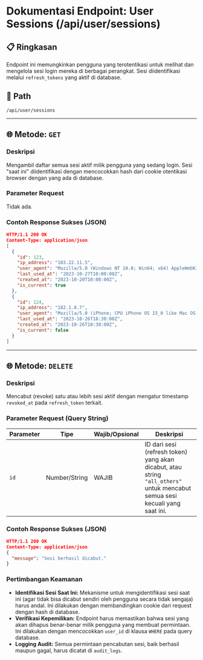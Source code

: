 # Dokumentasi Endpoint: User Sessions (/api/user/sessions)

## 📋 Ringkasan

Endpoint ini memungkinkan pengguna yang terotentikasi untuk melihat dan mengelola sesi login mereka di berbagai perangkat. Sesi diidentifikasi melalui `refresh_tokens` yang aktif di database.

## 🔗 Path

`/api/user/sessions`

---

## 🌐 Metode: `GET`

### Deskripsi
Mengambil daftar semua sesi aktif milik pengguna yang sedang login. Sesi "saat ini" diidentifikasi dengan mencocokkan hash dari cookie otentikasi browser dengan yang ada di database.

### Parameter Request
Tidak ada.

### Contoh Response Sukses (JSON)
```json
HTTP/1.1 200 OK
Content-Type: application/json
[
  {
    "id": 123,
    "ip_address": "103.22.11.5",
    "user_agent": "Mozilla/5.0 (Windows NT 10.0; Win64; x64) AppleWebKit/537.36 (KHTML, like Gecko) Chrome/91.0.4472.124 Safari/537.36",
    "last_used_at": "2023-10-27T10:00:00Z",
    "created_at": "2023-10-20T10:00:00Z",
    "is_current": true
  },
  {
    "id": 124,
    "ip_address": "182.1.8.7",
    "user_agent": "Mozilla/5.0 (iPhone; CPU iPhone OS 15_0 like Mac OS X) AppleWebKit/605.1.15 (KHTML, like Gecko) Version/15.0 Mobile/15E148 Safari/604.1",
    "last_used_at": "2023-10-26T18:30:00Z",
    "created_at": "2023-10-26T18:30:00Z",
    "is_current": false
  }
]
```

---

## 🌐 Metode: `DELETE`

### Deskripsi
Mencabut (revoke) satu atau lebih sesi aktif dengan mengatur timestamp `revoked_at` pada `refresh_token` terkait.

### Parameter Request (Query String)
| Parameter | Tipe          | Wajib/Opsional | Deskripsi                                                                    |
|-----------|---------------|----------------|------------------------------------------------------------------------------|
| `id`      | Number/String | WAJIB          | ID dari sesi (refresh token) yang akan dicabut, atau string `"all_others"` untuk mencabut semua sesi kecuali yang saat ini. |

### Contoh Response Sukses (JSON)
```json
HTTP/1.1 200 OK
Content-Type: application/json
{
  "message": "Sesi berhasil dicabut."
}
```

### Pertimbangan Keamanan
*   **Identifikasi Sesi Saat Ini:** Mekanisme untuk mengidentifikasi sesi saat ini (agar tidak bisa dicabut sendiri oleh pengguna secara tidak sengaja) harus andal. Ini dilakukan dengan membandingkan cookie dari request dengan hash di database.
*   **Verifikasi Kepemilikan:** Endpoint harus memastikan bahwa sesi yang akan dihapus benar-benar milik pengguna yang membuat permintaan. Ini dilakukan dengan mencocokkan `user_id` di klausa `WHERE` pada query database.
*   **Logging Audit:** Semua permintaan pencabutan sesi, baik berhasil maupun gagal, harus dicatat di `audit_logs`.
